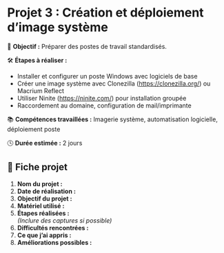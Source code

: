 # Projet 3 : Création et déploiement d’image système

🎯 **Objectif :** Préparer des postes de travail standardisés.

🛠️ **Étapes à réaliser :**
- Installer et configurer un poste Windows avec logiciels de base
- Créer une image système avec Clonezilla (https://clonezilla.org/) ou Macrium Reflect
- Utiliser Ninite (https://ninite.com/) pour installation groupée
- Raccordement au domaine, configuration de mail/imprimante

📚 **Compétences travaillées :** Imagerie système, automatisation logicielle, déploiement poste

🕓 **Durée estimée :** 2 jours

## 📝 Fiche projet

1. **Nom du projet :**
2. **Date de réalisation :**
3. **Objectif du projet :**
4. **Matériel utilisé :**
5. **Étapes réalisées :**  
   *(Inclure des captures si possible)*
6. **Difficultés rencontrées :**
7. **Ce que j’ai appris :**
8. **Améliorations possibles :**
